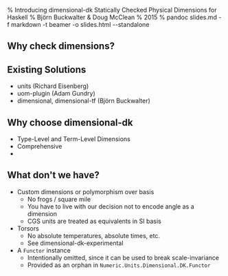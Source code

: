 % Introducing dimensional-dk
  Statically Checked Physical Dimensions for Haskell
% Björn Buckwalter & Doug McClean
% 2015
% pandoc slides.md -f markdown -t beamer -o slides.html --standalone

## Why check dimensions?

## Existing Solutions

- units (Richard Eisenberg)
- uom-plugin (Adam Gundry)
- dimensional, dimensional-tf (Björn Buckwalter)

## Why choose dimensional-dk

- Type-Level and Term-Level Dimensions
- Comprehensive
- 

## What don't we have?

- Custom dimensions or polymorphism over basis
    - No frogs / square mile
    - You have to live with our decision not to encode angle as a dimension
    - CGS units are treated as equivalents in SI basis
- Torsors
    - No absolute temperatures, absolute times, etc.
    - See dimensional-dk-experimental
- A `Functor` instance
    - Intentionally omitted, since it can be used to break scale-invariance
    - Provided as an orphan in `Numeric.Units.Dimensional.DK.Functor`